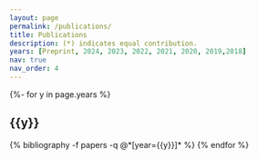 ```yaml
---
layout: page
permalink: /publications/
title: Publications
description: (*) indicates equal contribution.
years: [Preprint, 2024, 2023, 2022, 2021, 2020, 2019,2018]
nav: true
nav_order: 4
---
```


<div class="publications">

{%- for y in page.years %}
  <h2 class="year">{{y}}</h2>
  {% bibliography -f papers -q @*[year={{y}}]* %}
{% endfor %}

</div>

<!-- _pages/publications.md -->

<!-- <div class="publications">
{% bibliography %}
</div> -->

